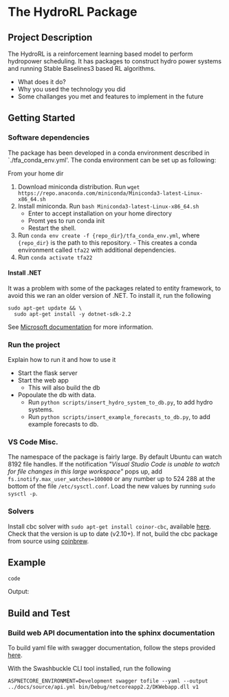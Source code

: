 # The HydroRL Package

## Project Description
The HydroRL is a reinforcement learning based model to perform hydropower scheduling. It has packages to construct hydro power systems and running Stable Baselines3 based RL algorithms. 


- What does it do?
- Why you used the technology you did
- Some challanges you met and features to implement in the future


## Getting Started


### Software dependencies
The package has been developed in a conda environment described in `./tfa_conda_env.yml'. The conda environment can be set up as following:

From your home dir
 1. Download miniconda distribution. Run `wget https://repo.anaconda.com/miniconda/Miniconda3-latest-Linux-x86_64.sh`
 2. Install miniconda. Run `bash Miniconda3-latest-Linux-x86_64.sh`
    - Enter to accept installation on your home directory
    - Promt yes to run conda init
    - Restart the shell.
 3. Run `conda env create -f {repo_dir}/tfa_conda_env.yml`, where `{repo_dir}` is the path to this repository.
        - This creates a conda environment called `tfa22` with additional dependencies.
 4. Run `conda activate tfa22`

#### Install .NET

It was a problem with some of the packages related to entity framework, to avoid this we ran an older version of .NET. To install it, run the following
```
sudo apt-get update && \
  sudo apt-get install -y dotnet-sdk-2.2
```
See [Microsoft documentation](https://learn.microsoft.com/en-us/dotnet/core/install/linux-ubuntu) for more information.


### Run the project
Explain how to run it and how to use it

- Start the flask server
- Start the web app
  - This will also build the db
- Popoulate the db with data. 
  - Run `python scripts/insert_hydro_system_to_db.py`, to add hydro systems.
  - Run `python scripts/insert_example_forecasts_to_db.py`, to add example forecasts to db. 
 


### VS Code Misc.

The namespace of the package is fairly large. By default Ubuntu can watch 8192 file handles. If the notification <em>"Visual Studio Code is unable to watch for file changes in this large workspace"</em> pops up, add ```fs.inotify.max_user_watches=100000``` or any number up to 524 288 at the bottom of the file ```/etc/sysctl.conf```. Load the new values by running ```sudo sysctl -p```.

### Solvers

Install cbc solver with ```sudo apt-get install coinor-cbc```, available [here](https://ubuntu.pkgs.org/20.10/ubuntu-universe-armhf/coinor-libcbc-dev_2.10.5+ds1-1_armhf.deb.html). Check that the version is up to date (v2.10+). If not, build the cbc package from source using [coinbrew](https://coin-or.github.io/coinbrew/).


## Example

```python
code
```
Output:


## Build and Test


### Build web API documentation into the sphinx documentation
To build yaml file with swagger documentation, follow the steps provided [here](https://medium.com/@woeterman_94/how-to-generate-a-swagger-json-file-on-build-in-net-core-fa74eec3df1).

With the Swashbuckle CLI tool installed, run the following
```
ASPNETCORE_ENVIRONMENT=Development swagger tofile --yaml --output ../docs/source/api.yml bin/Debug/netcoreapp2.2/DKWebapp.dll v1
````
